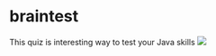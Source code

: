 # braintest
This quiz is interesting way to test your Java skills
![](https://imgur.com/A2KUOiw.jpg)
